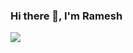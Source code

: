### Hi there 👋, I'm Ramesh

![](https://github-readme-stats.vercel.app/api/top-langs/?username=rameshx&layout=compact&theme=dark)
